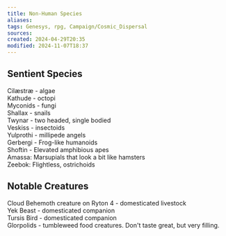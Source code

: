 ```yaml
---
title: Non-Human Species
aliases: 
tags: Genesys, rpg, Campaign/Cosmic_Dispersal
sources:
created: 2024-04-29T20:35
modified: 2024-11-07T18:37
---
```


## Sentient Species

Cilæstræ -  algae  
Kathude -  octopi  
Myconids -  fungi  
Shallax - snails  
Twynar - two headed, single bodied  
Veskiss - insectoids  
Yulprothi - millipede angels  
Gerbergi - Frog-like humanoids  
Shoftin - Elevated amphibious apes  
Amassa: Marsupials that look a bit like hamsters  
Zeebok: Flightless, ostrichoids

## Notable Creatures

Cloud Behemoth creature on Ryton 4 - domesticated livestock  
Yek Beast - domesticated companion  
Tursis Bird - domesticated companion  
Glorpolids - tumbleweed food creatures. Don't taste great, but very filling.
